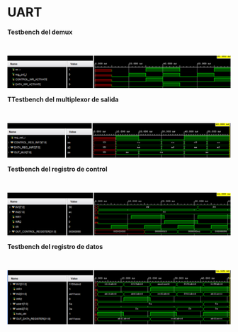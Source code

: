 # UART


__Testbench del demux__

</br>

![Diagrama de bloques de todo el sistema](/images/TB_DEMUX.png)

__TTestbench del multiplexor de salida__

</br>

![Diagrama de bloques de todo el sistema](/images/TB_OUT_MUX.png)

__Testbench del registro de control__

</br>

![Diagrama de bloques de todo el sistema](/images/TB_CONTROL_REGISTER.png)

__Testbench del registro de datos__

</br>

![Diagrama de bloques de todo el sistema](/images/TB_DATA_REGISTER.png)
